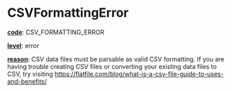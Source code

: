 # CSVFormattingError

[**code**](/en/latest/reference/schema/meta/defs/code): CSV_FORMATTING_ERROR

[**level**](/en/latest/reference/schema/meta/defs/level): error

[**reason**](/en/latest/reference/schema/meta/defs/reason): CSV data files must be parsable as valid CSV formatting. If you are having trouble creating CSV files or converting your existing data files to CSV, try visiting https://flatfile.com/blog/what-is-a-csv-file-guide-to-uses-and-benefits/